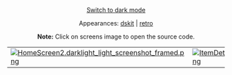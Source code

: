 <p align='center'><a href="ScreensGallery_darklight_dark.md">Switch to dark mode</a></p>
<p align='center'>Appearances:
<a href="ScreensGallery_dskit_light.md">dskit</a> | <a href="ScreensGallery_retro_light.md">retro</a>
</p>
<p align='center'><b>Note:</b> Click on screens image to open the source code.</p>
<table style="border-collapse: collapse; border: none;">
<tr>
<td><a href="DSKitExplorer/Screens/./HomeScreen2.darklight_light.swift" target="_blank"><img src="Content/Screenshots/./HomeScreen2.darklight_light_screenshot_framed.png" class="img-fluid rounded work-image" alt="HomeScreen2.darklight_light_screenshot_framed.png"></a></td>
<td><a href="DSKitExplorer/Screens/./ItemDetails3.darklight_light.swift" target="_blank"><img src="Content/Screenshots/./ItemDetails3.darklight_light_screenshot_framed.png" class="img-fluid rounded work-image" alt="ItemDetails3.darklight_light_screenshot_framed.png"></a></td>
</tr>
</table>
